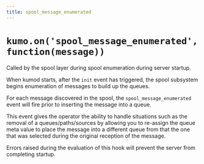 ```yaml
---
title: spool_message_enumerated
---
```


# `kumo.on('spool_message_enumerated', function(message))`

Called by the spool layer during spool enumeration during server startup.

When kumod starts, after the `init` event has triggered, the spool subsystem
begins enumeration of messages to build up the queues.

For each message discovered in the spool, the `spool_message_enumerated`
event will fire prior to inserting the message into a queue.

This event gives the operator the ability to handle situations such as the
removal of a queues/paths/sources by allowing you to re-assign the queue
meta value to place the message into a different queue from that the one
that was selected during the original reception of the message.

Errors raised during the evaluation of this hook will prevent the server
from completing startup.
